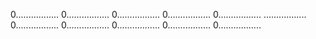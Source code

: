 0.................
0.................
0.................
0.................
0.................
.................
0.................
0.................
0.................
0.................
0.................
